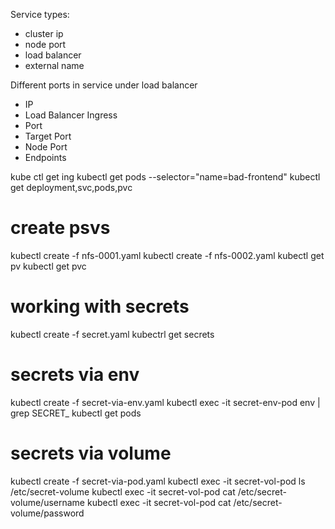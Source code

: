 Service types:
- cluster ip
- node port
- load balancer
- external name

Different ports in service under load balancer
- IP
- Load Balancer Ingress
- Port
- Target Port
- Node Port
- Endpoints

kube ctl get ing
kubectl get pods --selector="name=bad-frontend"
kubectl get deployment,svc,pods,pvc

# create psvs
kubectl create -f nfs-0001.yaml
kubectl create -f nfs-0002.yaml
kubectl get pv
kubectl get pvc

# working with secrets
kubectl create -f secret.yaml
kubectrl get secrets

# secrets via env
kubectl create -f secret-via-env.yaml
kubectl exec -it secret-env-pod env | grep SECRET_
kubectl get pods

# secrets via volume
kubectl create -f secret-via-pod.yaml
kubectl exec -it secret-vol-pod ls /etc/secret-volume
kubectl exec -it secret-vol-pod cat /etc/secret-volume/username
kubectl exec -it secret-vol-pod cat /etc/secret-volume/password

